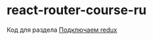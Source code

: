 # react-router-course-ru
Код для раздела [Подключаем redux](https://maxfarseer.gitbooks.io/react-router-course-ru/content/podklyuchaem_redux.html)
